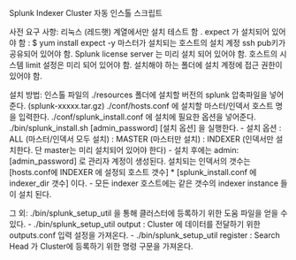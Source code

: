 Splunk Indexer Cluster 자동 인스톨 스크립트

사전 요구 사항: 
    리눅스 (레드햇) 계열에서만 설치 테스트 함 .
    expect 가 설치되어 있어야 함 : $ yum install expect -y
    마스터가 설치되는 호스트의 설치 계정 ssh pub키가 공유되어 있어야 함. 
    Splunk license server 는 미리 설치 되어 있어야 함.
    호스트의 시스템 limit 설정은 미리 되어 있어야 함.
    설치해야 하는 폴더에 설치 계정에 접근 권한이 있어야 함.

설치 방법: 
    인스톨 파일의 ./resources 폴더에 설치할 버전의 splunk 압축파일을 넣어준다. (splunk-xxxxx.tar.gz)
    ./conf/hosts.conf 에 설치할 마스터/인덱서 호스트 명을 입력한다. 
    ./conf/splunk_install.conf 에 설치에 필요한 옵션을 넣어준다. 
    ./bin/splunk_install.sh [admin_password] [설치 옵션] 을 실행한다. 
        - 설치 옵션 : ALL (마스터/인덱서 모두 설치) 
                    : MASTER (마스터만 설치)
                    : INDEXER (인덱서만 설치한다. 단 master는 미리 설치되어 있어야 한다)
        - 설치 후에는 admin:[admin_password] 로 관리자 계정이 생성된다. 
    설치되는 인덱서의 갯수는 [hosts.conf에 INDEXER 에 설정되 호스트 갯수] * [splunk_install.conf 에 indexer_dir 갯수] 이다. 
        - 모든 indexer 호스트에는 같은 갯수의 indexer instance 들이 설치 된다. 

그 외: 
    ./bin/splunk_setup_util 을 통해 클러스터에 등록하기 위한 도움 파일을 얻을 수 있다.
        - ./bin/splunk_setup_util output : Cluster 에 데이터를 전달하기 위한 outputs.conf 입력 설정을 가져온다. 
        - ./bin/splunk_setup_util register : Search Head 가 Cluster에 등록하기 위한 명령 구문을 가져온다. 

